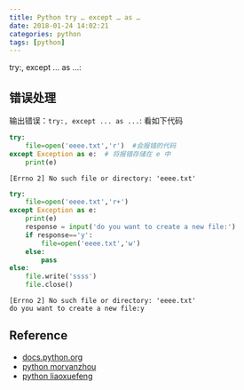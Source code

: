 ```yaml
---
title: Python try … except … as …
date: 2018-01-24 14:02:21
categories: python
tags: [python]
---
```


try:, except ... as ...:

<!-- more -->

## 错误处理

输出错误：`try:, except ... as ...`: 看如下代码


```python
try:
    file=open('eeee.txt','r')  #会报错的代码
except Exception as e:  # 将报错存储在 e 中
    print(e)
```

    [Errno 2] No such file or directory: 'eeee.txt'



```python
try:
    file=open('eeee.txt','r+')
except Exception as e:
    print(e)
    response = input('do you want to create a new file:')
    if response=='y':
        file=open('eeee.txt','w')
    else:
        pass
else:
    file.write('ssss')
    file.close()
```

    [Errno 2] No such file or directory: 'eeee.txt'
    do you want to create a new file:y

## Reference

- [docs.python.org][1]
- [python morvanzhou][2]
- [python liaoxuefeng][3]

[1]: https://docs.python.org/
[2]: https://morvanzhou.github.io/
[3]: https://www.liaoxuefeng.com/
